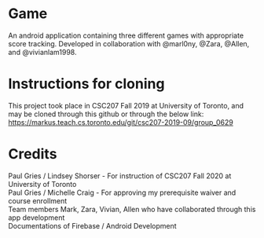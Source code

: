 # Game
An android application containing three different games with appropriate score tracking. Developed in collaboration with @marl0ny, @Zara, @Allen, and @vivianlam1998. 

# Instructions for cloning
This project took place in CSC207 Fall 2019 at University of Toronto, and may be cloned through this github or through the below link:<br/>
https://markus.teach.cs.toronto.edu/git/csc207-2019-09/group_0629

# Credits
Paul Gries / Lindsey Shorser - For instruction of CSC207 Fall 2020 at University of Toronto<br/>
Paul Gries / Michelle Craig - For approving my prerequisite waiver and course enrollment <br>
Team members Mark, Zara, Vivian, Allen who have collaborated through this app development<br/>
Documentations of Firebase / Android Development<br/>

